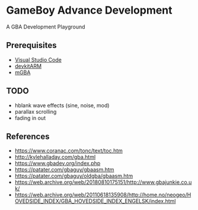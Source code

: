 # GameBoy Advance Development

A GBA Development Playground

## Prerequisites

* [Visual Studio Code](https://code.visualstudio.com/)
* [devkitARM](https://devkitpro.org/wiki/Getting_Started)
* [mGBA](https://mgba.io/)

## TODO

* hblank wave effects (sine, noise, mod)
* parallax scrolling
* fading in out

## References

* https://www.coranac.com/tonc/text/toc.htm
* http://kylehalladay.com/gba.html
* https://www.gbadev.org/index.php
* https://patater.com/gbaguy/gbaasm.htm
* https://patater.com/gbaguy/oldgba/gbaasm.htm
* https://web.archive.org/web/20180810175151/http://www.gbajunkie.co.uk/
* https://web.archive.org/web/20110618135908/http://home.no/neogeo/HOVEDSIDE_INDEX/GBA_HOVEDSIDE_INDEX_ENGELSK/index.html
